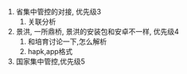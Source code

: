 1. 省集中管控的对接, 优先级3
	1. 关联分析
2. 景洪, 一所鼎桥, 景洪的安装包和安卓不一样,  优先级4
	1. 和培育讨论一下,怎么解析
	2. hapk,app格式
3. 国家集中管控,优先级5